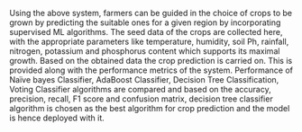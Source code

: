 Using the above system, farmers can be guided in the choice of crops to be grown by predicting the suitable ones for a given region by incorporating supervised ML algorithms.  The seed data of the crops are collected here, with the appropriate parameters like temperature, humidity, soil Ph, rainfall, nitrogen, potassium and phosphorus content which supports its maximal growth. Based on the obtained data the crop prediction is carried on. This is provided along with the performance metrics of the system. Performance of Naïve bayes Classifier, AdaBoost Classifier, Decision Tree Classification, Voting Classifier algorithms are compared and based on the accuracy, precision, recall, F1 score and confusion matrix, decision tree classifier algorithm is chosen as the best algorithm for crop prediction and the model is hence deployed with it.
